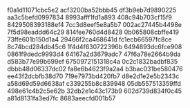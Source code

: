 f0a1d11071cbc5e2
acf3200ba52bbb45
df3b9eb7d9890225
aa3c5befd0997834
8993afff1fd1a893
408c94b703cf15f9
8429508393188ef4
7cc3d8eef5e8a5b7
002ac27445b4498e
7f5d98eaddd64c29
814fee760d4d8428
0b065808cbffe419
73ffe601b150d1a4
29466f2ca468641d
fc1ecb66597fc8ce
8c74bcd284db45c6
1f4d4f630722396b
6494893dc6fce908
0861f9dedc9993d4
64167a2d3679adc7
47f6a78e2664b9da
d583b77e99b699ef
6750972151318c4a
0c2c1832badbf835
dbbb48d06337dc02
fa8e6b4623f9a2a4
b3bac031be580476
ee43f2dcbfb38d70
719e7973bd420fb7
d8e2d1e2e5b2343c
a58d69d59d6638af
c339255b8c839948
05db557513359ffd
498e61c4b2c5e62b
32db2e1c43c173b9
602d739d834f0c45
a81d8131fa3ed7fc
8683aeecfd001b57
